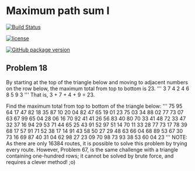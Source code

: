 # Maximum path sum I


[![Build Status](https://travis-ci.org/hecey/problem18.svg?branch=master)](https://travis-ci.org/hecey/problem18)

[![license](https://img.shields.io/github/license/mashape/apistatus.svg)]()

[![GitHub package version](https://img.shields.io/github/package-json/v/badges/shields.svg)]()

## Problem 18
By starting at the top of the triangle below and moving to adjacent numbers on the row below, the maximum total from top to bottom is 23.
'''
3
7 4
2 4 6
8 5 9 3
'''
That is, 3 + 7 + 4 + 9 = 23.

Find the maximum total from top to bottom of the triangle below:
'''
75
95 64
17 47 82
18 35 87 10
20 04 82 47 65
19 01 23 75 03 34
88 02 77 73 07 63 67
99 65 04 28 06 16 70 92
41 41 26 56 83 40 80 70 33
41 48 72 33 47 32 37 16 94 29
53 71 44 65 25 43 91 52 97 51 14
70 11 33 28 77 73 17 78 39 68 17 57
91 71 52 38 17 14 91 43 58 50 27 29 48
63 66 04 68 89 53 67 30 73 16 69 87 40 31
04 62 98 27 23 09 70 98 73 93 38 53 60 04 23
'''
NOTE: As there are only 16384 routes, it is possible to solve this problem by trying every route. However, Problem 67, is the same challenge with a triangle containing one-hundred rows; it cannot be solved by brute force, and requires a clever method! ;o)
